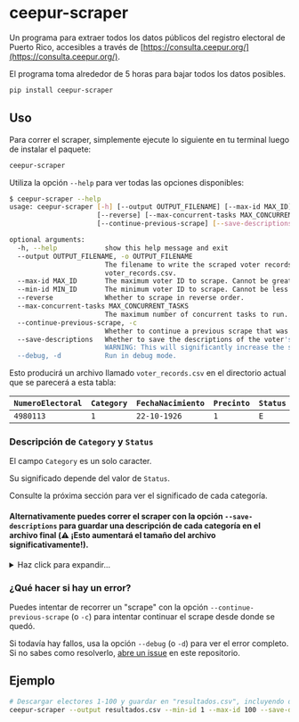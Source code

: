 # ceepur-scraper

Un programa para extraer todos los datos públicos del registro electoral de Puerto Rico, accesibles a través de [https://consulta.ceepur.org/](https://consulta.ceepur.org/).

El programa toma alrededor de 5 horas para bajar todos los datos posibles.

```bash
pip install ceepur-scraper
```

## Uso

Para correr el scraper, simplemente ejecute lo siguiente en tu terminal luego de instalar el paquete:

```bash
ceepur-scraper
```

Utiliza la opción `--help` para ver todas las opciones disponibles:

```bash
$ ceepur-scraper --help
usage: ceepur-scraper [-h] [--output OUTPUT_FILENAME] [--max-id MAX_ID] [--min-id MIN_ID]
                      [--reverse] [--max-concurrent-tasks MAX_CONCURRENT_TASKS]
                      [--continue-previous-scrape] [--save-descriptions] [--debug]

optional arguments:
  -h, --help            show this help message and exit
  --output OUTPUT_FILENAME, -o OUTPUT_FILENAME
                        The filename to write the scraped voter records to. Defaults to
                        voter_records.csv.
  --max-id MAX_ID       The maximum voter ID to scrape. Cannot be greater than 9,999,999.
  --min-id MIN_ID       The minimum voter ID to scrape. Cannot be less than 1.
  --reverse             Whether to scrape in reverse order.
  --max-concurrent-tasks MAX_CONCURRENT_TASKS
                        The maximum number of concurrent tasks to run. Defaults to 500.
  --continue-previous-scrape, -c
                        Whether to continue a previous scrape that was interrupted.
  --save-descriptions   Whether to save the descriptions of the voter's status and category. ⚠️
                        WARNING: This will significantly increase the size of the output file.
  --debug, -d           Run in debug mode.
```


Esto producirá un archivo llamado `voter_records.csv` en el directorio actual que se parecerá a esta tabla:

| `NumeroElectoral` | `Category` | `FechaNacimiento` | `Precinto` | `Status` | `Unidad` |
| ----------------- | ---------- | ----------------- | ---------- | -------- | -------- |
| `4980113`         | `1`        | `22-10-1926`      | `1`        | `E`      | `2`      |


### Descripción de `Category` y `Status`

El campo `Category` es un solo caracter.

Su significado depende del valor de `Status`.

Consulte la próxima sección para ver el significado de cada categoría.

#### Alternativamente puedes correr el scraper con la opción `--save-descriptions` para guardar una descripción de cada categoría en el archivo final (⚠️ ¡Esto aumentará el tamaño del archivo significativamente!).

<details>
<summary>Haz click para expandir...</summary>

El `Status` de un elector puede ser:

* `A`: Activo
* `I`: Inactivo
* `E`: Excluido

El campo `Category` da más información acerca del `Status` de un elector:

* Para electores con status `A`, el campo `Category` puede ser:
    * `1`: `VOTÓ EN NOVIEMBRE DE 2020`
    * `2`: `NO VOTÓ EN NOVIEMBRE DE 2020`
    * `3`: `INGRESÓ POR MEDIO DE NUEVA INSCRIPCIÓN`
    * `4`: `INGRESO POR MEDIO DE INSCRIPCIÓN ESPECIAL (Reactivación)`
    * `5`: `INGRESO POR MEDIO DE INCLUSIÓN (Administrativa)`
* Para electores con status `I`, el campo `Category` puede ser:
    * `1`: `INACTIVO EN LA DEPURACIÓN DE LISTAS POSTERIOR A LAS ELECCIONES GENERALES DE 1980`
    * `2`: `INACTIVO EN LA DEPURACIÓN DE LISTAS POSTERIOR A LAS ELECCIONES GENERALES DE 1984`
    * `3`: `INACTIVO EN LA DEPURACIÓN DE LISTAS POSTERIOR A LAS ELECCIONES GENERALES DE 1988`
    * `4`: `INACTIVO EN LA DEPURACIÓN DE LISTAS POSTERIOR A LAS ELECCIONES GENERALES DE 1992`
    * `5`: `INACTIVO EN LA DEPURACIÓN DE LISTAS POSTERIOR A LAS ELECCIONES GENERALES DE 1996`
    * `6`: `INACTIVO EN LA DEPURACIÓN DE LISTAS POSTERIOR A LAS ELECCIONES GENERALES 2000`
    * `7`: `INACTIVO EN LA DEPURACIÓN DE LISTAS POSTERIOR A LAS ELECCIONES GENERALES 2004`
    * `8`: `INACTIVO EN LA DEPURACIÓN DE LISTAS POSTERIOR A LAS ELECCIONES GENERALES 2008`
    * `9`: `INACTIVO EN LA DEPURACIÓN DE LISTAS POSTERIOR A LAS ELECCIONES GENERALES 2012`
    * `A`: `INACTIVO EN LA DEPURACIÓN DE LISTAS POSTERIOR A LAS ELECCIONES GENERALES 2020`
* Para electores con status `E`, el campo `Category` puede ser:
  * `A`: `EXCLUSIÓN ADMINISTRATIVA`
  * `C`: `NO ES CIUDADANO AMERICANO`
  * `D`: `DUPLICADO`
  * `E`: `NO TIENE 18 AÑOS DE EDAD`
  * `M`: `MUERTE`
  * `P`: `NO ES PERSONA EN PETICIÓN`
  * `R`: `NO ES RESIDENTE DEL PRECINTO`
  * `T`: `INCAPACITADO MENTAL`

</details>


### ¿Qué hacer si hay un error?

Puedes intentar de recorrer un "scrape" con la opción `--continue-previous-scrape` (o `-c`) para intentar continuar el scrape desde donde se quedó.

Si todavía hay fallos, usa la opción `--debug` (o `-d`) para ver el error completo. Si no sabes como resolverlo, [abre un issue](https://github.com/jicruz96/ceepur-scraper/issues/new) en este repositorio.

## Ejemplo

```bash
# Descargar electores 1-100 y guardar en "resultados.csv", incluyendo descripciones de categorías
ceepur-scraper --output resultados.csv --min-id 1 --max-id 100 --save-descriptions
```
